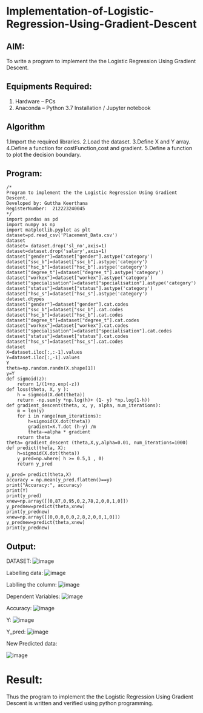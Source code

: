 # Implementation-of-Logistic-Regression-Using-Gradient-Descent

## AIM:
To write a program to implement the the Logistic Regression Using Gradient Descent.

## Equipments Required:
1. Hardware – PCs
2. Anaconda – Python 3.7 Installation / Jupyter notebook

## Algorithm
1.Import the required libraries.
2.Load the dataset.
3.Define X and Y array.
4.Define a function for costFunction,cost and gradient.
5.Define a function to plot the decision boundary.


## Program:
```
/*
Program to implement the the Logistic Regression Using Gradient Descent.
Developed by: Guttha Keerthana
RegisterNumber:  212223240045
*/
import pandas as pd
import numpy as np
import matplotlib.pyplot as plt
dataset=pd.read_csv('Placement_Data.csv')
dataset
dataset= dataset.drop('sl_no',axis=1)
dataset=dataset.drop('salary',axis=1)
dataset["gender"]=dataset["gender"].astype('category')
dataset["ssc_b"]=dataset["ssc_b"].astype('category')
dataset["hsc_b"]=dataset["hsc_b"].astype('category')
dataset["degree_t"]=dataset["degree_t"].astype('category')
dataset["workex"]=dataset["workex"].astype('category')
dataset["specialisation"]=dataset["specialisation"].astype('category')
dataset["status"]=dataset["status"].astype('category')
dataset["hsc_s"]=dataset["hsc_s"].astype('category')
dataset.dtypes
dataset["gender"]=dataset["gender"].cat.codes
dataset["ssc_b"]=dataset["ssc_b"].cat.codes
dataset["hsc_b"]=dataset["hsc_b"].cat.codes
dataset["degree_t"]=dataset["degree_t"].cat.codes
dataset["workex"]=dataset["workex"].cat.codes
dataset["specialisation"]=dataset["specialisation"].cat.codes
dataset["status"]=dataset["status"].cat.codes
dataset["hsc_s"]=dataset["hsc_s"].cat.codes
dataset
X=dataset.iloc[:,:-1].values
Y=dataset.iloc[:,-1].values
Y
theta=np.random.randn(X.shape[1])
y=Y
def sigmoid(z):
    return 1/(1+np.exp(-z))
def loss(theta, X, y ):
    h = sigmoid(X.dot(theta)) 
    return -np.sum(y *np.log(h)+ (1- y) *np.log(1-h))
def gradient_descent(theta, x, y, alpha, num_iterations):
    m = len(y)
    for i in range(num_iterations):
        h=sigmoid(X.dot(theta))
        gradient=X.T.dot (h-y) /m
        theta-=alpha * gradient
    return theta
theta= gradient_descent (theta,X,y,alpha=0.01, num_iterations=1000)
def predict(theta, X):
    h=sigmoid(X.dot(theta))
    y_pred=np.where( h >= 0.5,1 , 0)
    return y_pred

y_pred= predict(theta,X)
accuracy = np.mean(y_pred.flatten()==y) 
print("Accuracy:", accuracy)
print(Y)
print(y_pred)
xnew=np.array([[0,87,0,95,0,2,78,2,0,0,1,0]])
y_prednew=predict(theta,xnew)
print(y_prednew)
xnew=np.array([[0,0,0,0,0,2,8,2,0,0,1,0]])
y_prednew=predict(theta,xnew)
print(y_prednew)
```
## Output:
DATASET:
![image](https://github.com/keerthanaguttha/-Implementation-of-Logistic-Regression-Using-Gradient-Descent/assets/145742927/37f57e48-ca78-414a-8602-ba1732d1d449)

Labelling data:
![image](https://github.com/keerthanaguttha/-Implementation-of-Logistic-Regression-Using-Gradient-Descent/assets/145742927/43d27412-c749-4776-babf-fb7a4098d924)

Lablling the column:
![image](https://github.com/keerthanaguttha/-Implementation-of-Logistic-Regression-Using-Gradient-Descent/assets/145742927/921e5ebe-e913-421a-afc6-9c5dfb637ce9)

Dependent Variables:
![image](https://github.com/keerthanaguttha/-Implementation-of-Logistic-Regression-Using-Gradient-Descent/assets/145742927/167f9a29-cd37-4d88-93a3-75db61629bab)

Accuracy:
![image](https://github.com/keerthanaguttha/-Implementation-of-Logistic-Regression-Using-Gradient-Descent/assets/145742927/7dc8c795-1068-4811-9bc3-31c0135670b3)

Y:
![image](https://github.com/keerthanaguttha/-Implementation-of-Logistic-Regression-Using-Gradient-Descent/assets/145742927/00a9d0da-d3c7-478a-a244-365579b0c59f)

Y_pred:
![image](https://github.com/keerthanaguttha/-Implementation-of-Logistic-Regression-Using-Gradient-Descent/assets/145742927/a2a0216f-a843-4f2e-ad18-ff190132e9a9)

New Predicted data:

![image](https://github.com/keerthanaguttha/-Implementation-of-Logistic-Regression-Using-Gradient-Descent/assets/145742927/34787685-822b-4740-92ed-28275ebf2c18)

# Result:
Thus the program to implement the the Logistic Regression Using Gradient Descent is written and verified using python programming.


